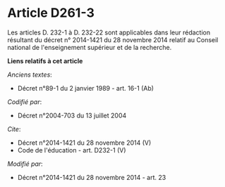 # Article D261-3

Les articles D. 232-1 à D. 232-22 sont applicables dans leur rédaction résultant du décret n° 2014-1421 du 28 novembre 2014
relatif au Conseil national de l'enseignement supérieur et de la recherche.

**Liens relatifs à cet article**

_Anciens textes_:

  - Décret n°89-1 du 2 janvier 1989 - art. 16-1 (Ab)

_Codifié par_:

  - Décret n°2004-703 du 13 juillet 2004

_Cite_:

  - Décret n°2014-1421 du 28 novembre 2014 (V)
  - Code de l'éducation - art. D232-1 (V)

_Modifié par_:

  - Décret n°2014-1421 du 28 novembre 2014 - art. 23
